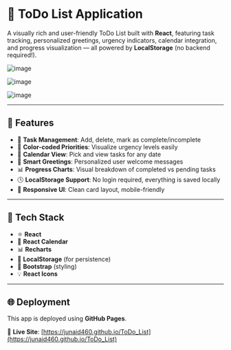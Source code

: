 # 📝 ToDo List Application

A visually rich and user-friendly ToDo List built with **React**, featuring task tracking, personalized greetings, urgency indicators, calendar integration, and progress visualization — all powered by **LocalStorage** (no backend required!).

![image](https://github.com/user-attachments/assets/2db2ddd9-6382-47e7-856c-4c00ad812c2f)

![image](https://github.com/user-attachments/assets/a47e1905-f08b-4ab2-bf7e-c990dbd0c35d)

![image](https://github.com/user-attachments/assets/04e17af1-a2a4-4afd-9dd3-4ffe3b333cd1)

---

## 🚀 Features

- 🎯 **Task Management**: Add, delete, mark as complete/incomplete
- 🎨 **Color-coded Priorities**: Visualize urgency levels easily
- 📅 **Calendar View**: Pick and view tasks for any date
- 🧠 **Smart Greetings**: Personalized user welcome messages
- 📊 **Progress Charts**: Visual breakdown of completed vs pending tasks
- 🕓 **LocalStorage Support**: No login required, everything is saved locally
- 📌 **Responsive UI**: Clean card layout, mobile-friendly

---

## 🔧 Tech Stack

- ⚛️ **React**
- 🧭 **React Calendar**
- 📊 **Recharts**
- 💾 **LocalStorage** (for persistence)
- 🎨 **Bootstrap** (styling)
- 💡 **React Icons**

---

## 🌐 Deployment

This app is deployed using **GitHub Pages**.

🔗 **Live Site**: [https://junaid460.github.io/ToDo_List](https://junaid460.github.io/ToDo_List)


